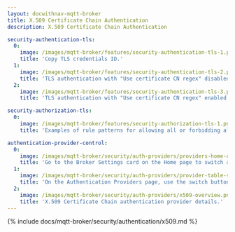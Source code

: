 ```yaml
---
layout: docwithnav-mqtt-broker
title: X.509 Certificate Chain Authentication
description: X.509 Certificate Chain Authentication

security-authentication-tls:
  0:
    image: /images/mqtt-broker/features/security-authentication-tls-1.png
    title: 'Copy TLS credentials ID.'
  1:
    image: /images/mqtt-broker/features/security-authentication-tls-2.png
    title: 'TLS authentication with "Use certificate CN regex" disabled to match certificate common name by exact match.'
  2:
    image: /images/mqtt-broker/features/security-authentication-tls-3.png
    title: 'TLS authentication with "Use certificate CN regex" enabled to match certificate common name using a regex pattern.'

security-authorization-tls:
  0:
    image: /images/mqtt-broker/features/security-authorization-tls-1.png
    title: 'Examples of rule patterns for allowing all or forbidding all.'

authentication-provider-control:
  0:
    image: /images/mqtt-broker/security/auth-providers/providers-home-card.png
    title: 'Go to the Broker Settings card on the Home page to switch authentication providers.'
  1:
    image: /images/mqtt-broker/security/auth-providers/provider-table-switch.png
    title: 'On the Authentication Providers page, use the switch button in the table’s right column to enable or disable providers.'
  2:
    image: /images/mqtt-broker/security/auth-providers/x509-overview.png
    title: 'X.509 Certificate Chain authentication provider details.'
---
```


{% include docs/mqtt-broker/security/authentication/x509.md %}
